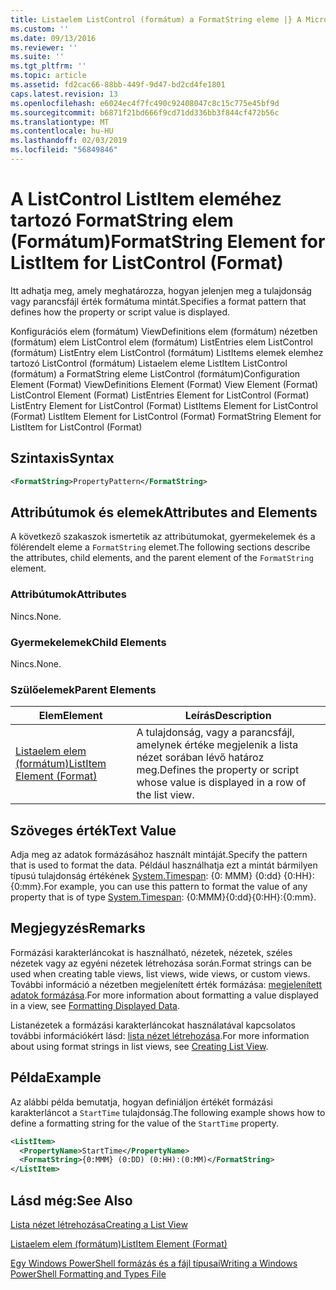 ```yaml
---
title: Listaelem ListControl (formátum) a FormatString eleme |} A Microsoft Docs
ms.custom: ''
ms.date: 09/13/2016
ms.reviewer: ''
ms.suite: ''
ms.tgt_pltfrm: ''
ms.topic: article
ms.assetid: fd2cac66-88bb-449f-9d47-bd2cd4fe1801
caps.latest.revision: 13
ms.openlocfilehash: e6024ec4f7fc490c92408047c8c15c775e45bf9d
ms.sourcegitcommit: b6871f21bd666f9cd71dd336bb3f844cf472b56c
ms.translationtype: MT
ms.contentlocale: hu-HU
ms.lasthandoff: 02/03/2019
ms.locfileid: "56849846"
---
```

# <a name="formatstring-element-for-listitem-for-listcontrol--format"></a><span data-ttu-id="fdd24-102">A ListControl ListItem eleméhez tartozó FormatString elem (Formátum)</span><span class="sxs-lookup"><span data-stu-id="fdd24-102">FormatString Element for ListItem for ListControl  (Format)</span></span>

<span data-ttu-id="fdd24-103">Itt adhatja meg, amely meghatározza, hogyan jelenjen meg a tulajdonság vagy parancsfájl érték formátuma mintát.</span><span class="sxs-lookup"><span data-stu-id="fdd24-103">Specifies a format pattern that defines how the property or script value is displayed.</span></span>

<span data-ttu-id="fdd24-104">Konfigurációs elem (formátum) ViewDefinitions elem (formátum) nézetben (formátum) elem ListControl elem (formátum) ListEntries elem ListControl (formátum) ListEntry elem ListControl (formátum) ListItems elemek elemhez tartozó ListControl (formátum) Listaelem eleme ListItem ListControl (formátum) a FormatString eleme ListControl (formátum)</span><span class="sxs-lookup"><span data-stu-id="fdd24-104">Configuration Element (Format) ViewDefinitions Element (Format) View Element (Format) ListControl Element (Format) ListEntries Element for ListControl (Format) ListEntry Element for ListControl (Format) ListItems Element for ListControl (Format) ListItem Element for ListControl (Format) FormatString Element for ListItem for ListControl (Format)</span></span>

## <a name="syntax"></a><span data-ttu-id="fdd24-105">Szintaxis</span><span class="sxs-lookup"><span data-stu-id="fdd24-105">Syntax</span></span>

```xml
<FormatString>PropertyPattern</FormatString>
```

## <a name="attributes-and-elements"></a><span data-ttu-id="fdd24-106">Attribútumok és elemek</span><span class="sxs-lookup"><span data-stu-id="fdd24-106">Attributes and Elements</span></span>

<span data-ttu-id="fdd24-107">A következő szakaszok ismertetik az attribútumokat, gyermekelemek és a fölérendelt eleme a `FormatString` elemet.</span><span class="sxs-lookup"><span data-stu-id="fdd24-107">The following sections describe the attributes, child elements, and the parent element of the `FormatString` element.</span></span>

### <a name="attributes"></a><span data-ttu-id="fdd24-108">Attribútumok</span><span class="sxs-lookup"><span data-stu-id="fdd24-108">Attributes</span></span>

<span data-ttu-id="fdd24-109">Nincs.</span><span class="sxs-lookup"><span data-stu-id="fdd24-109">None.</span></span>

### <a name="child-elements"></a><span data-ttu-id="fdd24-110">Gyermekelemek</span><span class="sxs-lookup"><span data-stu-id="fdd24-110">Child Elements</span></span>

<span data-ttu-id="fdd24-111">Nincs.</span><span class="sxs-lookup"><span data-stu-id="fdd24-111">None.</span></span>

### <a name="parent-elements"></a><span data-ttu-id="fdd24-112">Szülőelemek</span><span class="sxs-lookup"><span data-stu-id="fdd24-112">Parent Elements</span></span>

|<span data-ttu-id="fdd24-113">Elem</span><span class="sxs-lookup"><span data-stu-id="fdd24-113">Element</span></span>|<span data-ttu-id="fdd24-114">Leírás</span><span class="sxs-lookup"><span data-stu-id="fdd24-114">Description</span></span>|
|-------------|-----------------|
|[<span data-ttu-id="fdd24-115">Listaelem elem (formátum)</span><span class="sxs-lookup"><span data-stu-id="fdd24-115">ListItem Element (Format)</span></span>](./listitem-element-for-listitems-for-listcontrol-format.md)|<span data-ttu-id="fdd24-116">A tulajdonság, vagy a parancsfájl, amelynek értéke megjelenik a lista nézet sorában lévő határoz meg.</span><span class="sxs-lookup"><span data-stu-id="fdd24-116">Defines the property or script whose value is displayed in a row of the list view.</span></span>|

## <a name="text-value"></a><span data-ttu-id="fdd24-117">Szöveges érték</span><span class="sxs-lookup"><span data-stu-id="fdd24-117">Text Value</span></span>

<span data-ttu-id="fdd24-118">Adja meg az adatok formázásához használt mintáját.</span><span class="sxs-lookup"><span data-stu-id="fdd24-118">Specify the pattern that is used to format the data.</span></span> <span data-ttu-id="fdd24-119">Például használhatja ezt a mintát bármilyen típusú tulajdonság értékének [System.Timespan](/dotnet/api/System.TimeSpan): {0: MMM} {0:dd} {0:HH}: {0:mm}.</span><span class="sxs-lookup"><span data-stu-id="fdd24-119">For example, you can use this pattern to format the value of any property that is of type [System.Timespan](/dotnet/api/System.TimeSpan): {0:MMM}{0:dd}{0:HH}:{0:mm}.</span></span>

## <a name="remarks"></a><span data-ttu-id="fdd24-120">Megjegyzés</span><span class="sxs-lookup"><span data-stu-id="fdd24-120">Remarks</span></span>

<span data-ttu-id="fdd24-121">Formázási karakterláncokat is használható, nézetek, nézetek, széles nézetek vagy az egyéni nézetek létrehozása során.</span><span class="sxs-lookup"><span data-stu-id="fdd24-121">Format strings can be used when creating table views, list views, wide views, or custom views.</span></span> <span data-ttu-id="fdd24-122">További információ a nézetben megjelenített érték formázása: [megjelenített adatok formázása](./formatting-displayed-data.md).</span><span class="sxs-lookup"><span data-stu-id="fdd24-122">For more information about formatting a value displayed in a view, see [Formatting Displayed Data](./formatting-displayed-data.md).</span></span>

<span data-ttu-id="fdd24-123">Listanézetek a formázási karakterláncokat használatával kapcsolatos további információkért lásd: [lista nézet létrehozása](./creating-a-list-view.md).</span><span class="sxs-lookup"><span data-stu-id="fdd24-123">For more information about using format strings in list views, see [Creating List View](./creating-a-list-view.md).</span></span>

## <a name="example"></a><span data-ttu-id="fdd24-124">Példa</span><span class="sxs-lookup"><span data-stu-id="fdd24-124">Example</span></span>

<span data-ttu-id="fdd24-125">Az alábbi példa bemutatja, hogyan definiáljon értékét formázási karakterláncot a `StartTime` tulajdonság.</span><span class="sxs-lookup"><span data-stu-id="fdd24-125">The following example shows how to define a formatting string for the value of the `StartTime` property.</span></span>

```xml
<ListItem>
  <PropertyName>StartTime</PropertyName>
  <FormatString>{0:MMM} (0:DD) (0:HH):(0:MM)</FormatString>
</ListItem>
```

## <a name="see-also"></a><span data-ttu-id="fdd24-126">Lásd még:</span><span class="sxs-lookup"><span data-stu-id="fdd24-126">See Also</span></span>

[<span data-ttu-id="fdd24-127">Lista nézet létrehozása</span><span class="sxs-lookup"><span data-stu-id="fdd24-127">Creating a List View</span></span>](./creating-a-list-view.md)

[<span data-ttu-id="fdd24-128">Listaelem elem (formátum)</span><span class="sxs-lookup"><span data-stu-id="fdd24-128">ListItem Element (Format)</span></span>](./listitem-element-for-listitems-for-listcontrol-format.md)

[<span data-ttu-id="fdd24-129">Egy Windows PowerShell formázás és a fájl típusai</span><span class="sxs-lookup"><span data-stu-id="fdd24-129">Writing a Windows PowerShell Formatting and Types File</span></span>](./writing-a-powershell-formatting-file.md)
